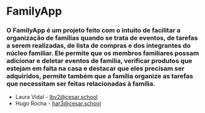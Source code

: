# FamilyApp

<h3>O FamilyApp é um projeto feito com o intuito de facilitar a organização de famílias quando se trata de eventos, de tarefas a serem realizadas, de lista de compras e dos integrantes do núcleo familiar. Ele permite que os membros familiares possam adicionar e deletar eventos de família, verificar produtos que estejam em falta na casa e destacar que eles precisam ser adquiridos, permite também que a família organize as tarefas que necessitam ser feitas relacionadas à família.</h3>

- Laura Vidal - lbv2@cesar.school
- Hugo Rocha - har3@cesar.school
